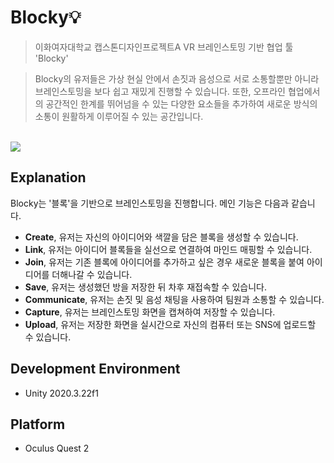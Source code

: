 # Blocky💡
> 이화여자대학교 캡스톤디자인프로젝트A VR 브레인스토밍 기반 협업 툴 'Blocky'

> Blocky의 유저들은 가상 현실 안에서 손짓과 음성으로 서로 소통할뿐만 아니라 브레인스토밍을 보다 쉽고 재밌게 진행할 수 있습니다. 또한, 오프라인 협업에서의 공간적인 한계를 뛰어넘을 수 있는 다양한 요소들을 추가하여 새로운 방식의 소통이 원활하게 이루어질 수 있는 공간입니다. 

<br/>   

<img src="https://user-images.githubusercontent.com/55428816/144365102-9ce5dd0a-f4c5-4907-8ffc-bc7915082d74.gif"> 

## Explanation


Blocky는 '블록'을 기반으로 브레인스토밍을 진행합니다. 메인 기능은 다음과 같습니다. 
<br/>

- **Create**, 유저는 자신의 아이디어와 색깔을 담은 블록을 생성할 수 있습니다.  
- **Link**, 유저는 아이디어 블록들을 실선으로 연결하여 마인드 매핑할 수 있습니다.  
- **Join**, 유저는 기존 블록에 아이디어를 추가하고 싶은 경우 새로운 블록을 붙여 아이디어를 더해나갈 수 있습니다.  
- **Save**, 유저는 생성했던 방을 저장한 뒤 차후 재접속할 수 있습니다.  
- **Communicate**, 유저는 손짓 및 음성 채팅을 사용하여 팀원과 소통할 수 있습니다.  
- **Capture**, 유저는 브레인스토밍 화면을 캡쳐하여 저장할 수 있습니다.  
- **Upload**, 유저는 저장한 화면을 실시간으로 자신의 컴퓨터 또는 SNS에 업로드할 수 있습니다. 

## Development Environment 

* Unity 2020.3.22f1

## Platform

* Oculus Quest 2
